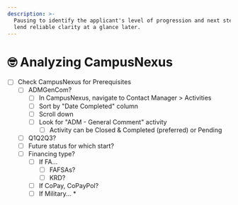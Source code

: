 ```yaml
---
description: >-
  Pausing to identify the applicant's level of progression and next steps will
  lend reliable clarity at a glance later.
---
```


# 🤓 Analyzing CampusNexus

* [ ] Check CampusNexus for Prerequisites
  * [ ] ADMGenCom?
    * [ ] In CampusNexus, navigate to Contact Manager > Activities
    * [ ] Sort by "Date Completed" column
    * [ ] Scroll down
    * [ ] Look for "ADM - General Comment" activity
      * [ ] Activity can be Closed & Completed (preferred) or Pending
  * [ ] Q1Q2Q3?
  * [ ] Future status for which start?
  * [ ] Financing type?
    * [ ] If FA...
      * [ ] FAFSAs?
      * [ ] KRD?
    * [ ] If CoPay, CoPayPol?
    * [ ] If Military...
      *
